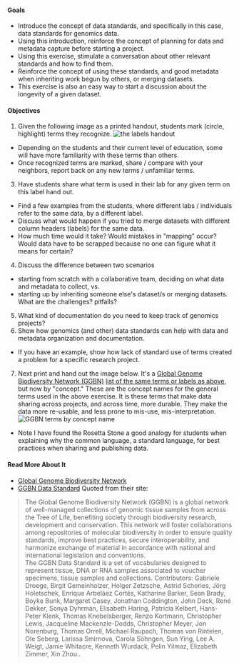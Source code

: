 #### Goals
* Introduce the concept of data standards, and specifically in this case, data standards for genomics data.
* Using this introduction, reinforce the concept of planning for data and metadata capture before starting a project.
* Using this exercise, stimulate a conversation about other relevant standards and how to find them.
* Reinforce the concept of using these standards, and good metadata when inheriting work begun by others, or merging datasets.
* This exercise is also an easy way to start a discussion about the longevity of a given dataset.

#### Objectives
1. Given the following image as a printed handout, students mark (circle, highlight) terms they recognize. ![the labels handout](https://cloud.githubusercontent.com/assets/2990155/6986653/689377b4-da0d-11e4-9272-e7c45a4b465b.png)
 * Depending on the students and their current level of education, some will have more familiarity with these terms than others.
  * Once recognized terms are marked, share / compare with your neighbors, report back on any new terms / unfamiliar terms.
3. Have students share what term is used in their lab for any given term on this label hand out.
 * Find a few examples from the students, where different labs / individuals refer to the same data, by a different label. 
  * Discuss what would happen if you tried to merge datasets with different column headers (labels) for the same data.
  * How much time would it take? Would mistakes in "mapping" occur? Would data have to be scrapped because no one can figure
  what it means for certain?
4. Discuss the difference between two scenarios
  * starting from scratch with a collaborative team, deciding on what data and metadata to collect, vs.
  * starting up by inheriting someone else's dataset/s or merging datasets. What are the challenges? pitfalls?
5. What kind of documentation do you need to keep track of genomics projects?
6. Show how genomics (and other) data standards can help with data and metadata organization and documentation.
  * If you have an example, show how lack of standard use of terms created a problem for a specific research project.
7. Next print and hand out the image below. It's a [Global Genome Biodiversity Network (GGBN)]([http://www.ggbn.org/) [list of the same terms or labels as above](http://terms.tdwg.org/wiki/GGBN_Data_Standard), but now by "concept." These are the concept names for the general terms used in the above exercise. It is these terms that make data sharing across projects, and across time, more durable. They make the data more re-usable, and less prone to mis-use, mis-interpretation.
 ![GGBN terms by concept name](https://cloud.githubusercontent.com/assets/2990155/6986656/6e8052be-da0d-11e4-9718-72fce5bfe155.PNG)
 * Note I have found the Rosetta Stone a good analogy for students when explaining why the common language, a standard language, for best practices when sharing and publishing data.

#### Read More About It
* [Global Genome Biodiversity Network](http://www.ggbn.org/)
* [GGBN Data Standard](http://terms.tdwg.org/wiki/GGBN_Data_Standard) Quoted from their site:
<blockquote>The Global Genome Biodiversity Network (GGBN) is a global network of well-managed collections of genomic tissue samples from across the Tree of Life, benefiting society through biodiversity research, development and conservation. This network will foster collaborations among repositories of molecular biodiversity in order to ensure quality standards, improve best practices, secure interoperability, and harmonize exchange of material in accordance with national and international legislation and conventions. <br/>
The GGBN Data Standard is a set of vocabularies designed to represent tissue, DNA or RNA samples associated to voucher specimens, tissue samples and collections. Contributors: Gabriele Droege, Birgit Gemeinholzer, Holger Zetzsche, Astrid Schories, Jörg Holetschek, Enrique Arbeláez Cortés, Katharine Barker, Sean Brady, Boyke Bunk, Margaret Casey, Jonathan Coddington, John Deck, René Dekker, Sonya Dyhrman, Elisabeth Haring, Patricia Kelbert, Hans-Peter Klenk, Thomas Knebelsberger, Renzo Kortmann, Christopher Lewis, Jacqueline Mackenzie-Dodds, Christopher Meyer, Jon Norenburg, Thomas Orrell, Michael Raupach, Thomas von Rintelen, Ole Seberg, Larissa Smirnova, Carola Söhngen, Sun Ying, Lee A. Weigt, Jamie Whitacre, Kenneth Wurdack, Pelin Yilmaz, Elizabeth Zimmer, Xin Zhou..
</blockquote>
